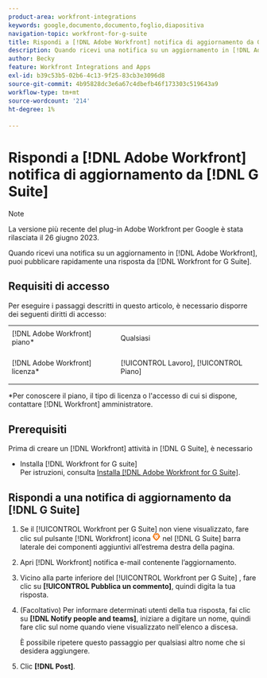 ```yaml
---
product-area: workfront-integrations
keywords: google,documento,documento,foglio,diapositiva
navigation-topic: workfront-for-g-suite
title: Rispondi a [!DNL Adobe Workfront] notifica di aggiornamento da G Suite
description: Quando ricevi una notifica su un aggiornamento in [!DNL Adobe] [!DNL Workfront], puoi pubblicare rapidamente una risposta da Workfront per G Suite.
author: Becky
feature: Workfront Integrations and Apps
exl-id: b39c53b5-02b6-4c13-9f25-83cb3e3096d8
source-git-commit: 4b95828dc3e6a67c4dbefb46f173303c519643a9
workflow-type: tm+mt
source-wordcount: '214'
ht-degree: 1%

---
```


# Rispondi a [!DNL Adobe Workfront] notifica di aggiornamento da [!DNL G Suite]

>[!NOTE]
>
>La versione più recente del plug-in Adobe Workfront per Google è stata rilasciata il 26 giugno 2023.

Quando ricevi una notifica su un aggiornamento in [!DNL Adobe Workfront], puoi pubblicare rapidamente una risposta da [!DNL Workfront for G Suite].

## Requisiti di accesso

Per eseguire i passaggi descritti in questo articolo, è necessario disporre dei seguenti diritti di accesso:

<table style="table-layout:auto"> 
 <col> 
 <col> 
 <tbody> 
  <tr> 
   <td role="rowheader">[!DNL Adobe Workfront] piano*</td> 
   <td> <p>Qualsiasi</p> </td> 
  </tr> 
  <tr> 
   <td role="rowheader">[!DNL Adobe Workfront] licenza*</td> 
   <td> <p>[!UICONTROL Lavoro], [!UICONTROL Piano]</p> </td> 
  </tr> 
  </tbody> 
</table>

&#42;Per conoscere il piano, il tipo di licenza o l&#39;accesso di cui si dispone, contattare [!DNL Workfront] amministratore.

## Prerequisiti

Prima di creare un [!DNL Workfront] attività in [!DNL G Suite], è necessario

* Installa [!DNL Workfront for G suite]\
   Per istruzioni, consulta [Installa [!DNL Adobe Workfront for G Suite]](../../workfront-integrations-and-apps/workfront-for-g-suite/install-workfront-for-gsuite.md).

## Rispondi a una notifica di aggiornamento da [!DNL G Suite]

1. Se il [!UICONTROL Workfront per G Suite] non viene visualizzato, fare clic sul pulsante [!DNL Workfront] icona ![](assets/wf-lion-icon.png) nel [!DNL G Suite] barra laterale dei componenti aggiuntivi all’estrema destra della pagina.
1. Apri [!DNL Workfront] notifica e-mail contenente l’aggiornamento.
1. Vicino alla parte inferiore del [!UICONTROL Workfront per G Suite] , fare clic su **[!UICONTROL Pubblica un commento]**, quindi digita la tua risposta.
1. (Facoltativo) Per informare determinati utenti della tua risposta, fai clic su **[!DNL Notify people and teams]**, iniziare a digitare un nome, quindi fare clic sul nome quando viene visualizzato nell&#39;elenco a discesa.

   È possibile ripetere questo passaggio per qualsiasi altro nome che si desidera aggiungere.

1. Clic **[!DNL Post]**.
